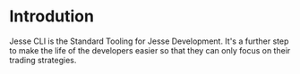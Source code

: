 # Introdution 

Jesse CLI is the Standard Tooling for Jesse Development. It's a further step to make the life of the developers easier so that they can only focus on their trading strategies. 
